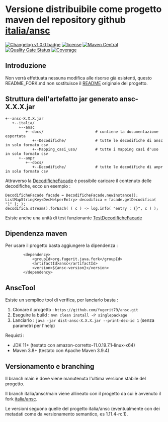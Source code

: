 # Versione distribuibile come progetto maven del repository github [italia/ansc](https://github.com/italia/ansc)

[![Changelog v1.0.0 badge](https://img.shields.io/badge/changelog-Keep%20a%20Changelog%20v1.1.0-%23E05735)](CHANGELOG.md) 
[![license](https://img.shields.io/badge/License-CC%20BY%204.0-teal.svg)](https://creativecommons.org/licenses/by/4.0/)
[![Maven Central](https://img.shields.io/maven-central/v/org.fugerit.java.fork/ansc.svg)](https://mvnrepository.com/artifact/org.fugerit.java.fork/ansc)
[![Quality Gate Status](https://sonarcloud.io/api/project_badges/measure?project=fugerit79_ansc&metric=alert_status)](https://sonarcloud.io/summary/new_code?id=fugerit79_ansc)
[![Coverage](https://sonarcloud.io/api/project_badges/measure?project=fugerit79_ansc&metric=coverage)](https://sonarcloud.io/summary/new_code?id=fugerit79_ansc)

## Introduzione

Non verrà effettuata nessuna modifica alle risorse già esistenti, questo README_FORK.md non sostituisce il [README](README.md) originale del progetto.

## Struttura dell'artefatto jar generato ansc-X.X.X.jar

```
+--ansc-X.X.X.jar
   +--italia/
      +--ansc
         +--docs/                       # contiene la documentazione esportata
            +--Decodifiche/             # tutte le decodifiche di ansc in solo formato csv
            +--Mapping_casi_uso/        # tutte i mapping casi d'uso in solo formato csv
      +--anpr            
         +--docs/      
            +--Decodifiche/             # tutte le decodifiche di anpr in solo formato csv
```

Attraverso la [DecodificheFacade](src/main/java/org/fugerit/fork/italia/ansc/decodifiche/DecodificheFacade.java) è possibile caricare il contenuto delle decodifiche, ecco un esempio : 

```
DecodificheFacade facade = DecodificheFacade.newInstance();
ListMapStringKey<DecHelperEntry> decodifica = facade.getDecodifica( "1" ); );
decodifica.stream().forEach( ( c ) -> log.info( "entry : {}", c ) );
```

Esiste anche una unità di test funzionante [TestDecodificheFacade](src/test/java/test/org/fugerit/fork/italia/ansc/decodifiche/TestDecodificheFacade.java)

## Dipendenza maven

Per usare il progetto basta aggiungere la dipendenza : 

```
		<dependency>
			<groupId>org.fugerit.java.fork</groupId>
			<artifactId>ansc</artifactId>
			<version>${ansc-version}</version>			
		</dependency>
```

## AnscTool

Esiste un semplice tool di verifica, per lanciarlo basta :

1. Clonare il progetto : `https://github.com/fugerit79/ansc.git`
2. Eseguire la build : `mvn clean install -P singlepackage`
3. Lanciarlo : `java -jar dist-ansc-X.X.X.jar --print-dec-id 1` (senza parametri per l'help)

Requisti : 
* JDK 11+ (testato con amazon-corretto-11.0.19.7.1-linux-x64)
* Maven 3.8+ (testato con Apache Maven 3.9.4)

## Versionamento e branching

Il branch main è dove viene manutenuta l'ultima versione stabile del progetto.

Il branch italia/ansc/main viene allineato con il progetto da cui è avvenuto il fork [italia/ansc](https://github.com/italia/ansc).

Le versioni seguono quelle del progetto italia/ansc (eventualmente con dei metadati come da versionamento semantico, es 1.11.4-rc.1).